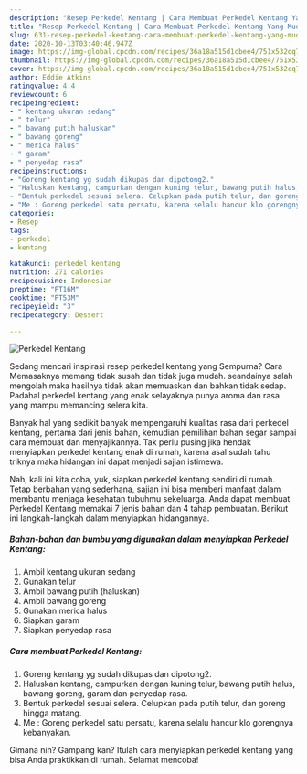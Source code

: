 ```yaml
---
description: "Resep Perkedel Kentang | Cara Membuat Perkedel Kentang Yang Mudah Dan Praktis"
title: "Resep Perkedel Kentang | Cara Membuat Perkedel Kentang Yang Mudah Dan Praktis"
slug: 631-resep-perkedel-kentang-cara-membuat-perkedel-kentang-yang-mudah-dan-praktis
date: 2020-10-13T03:40:46.947Z
image: https://img-global.cpcdn.com/recipes/36a18a515d1cbee4/751x532cq70/perkedel-kentang-foto-resep-utama.jpg
thumbnail: https://img-global.cpcdn.com/recipes/36a18a515d1cbee4/751x532cq70/perkedel-kentang-foto-resep-utama.jpg
cover: https://img-global.cpcdn.com/recipes/36a18a515d1cbee4/751x532cq70/perkedel-kentang-foto-resep-utama.jpg
author: Eddie Atkins
ratingvalue: 4.4
reviewcount: 6
recipeingredient:
- " kentang ukuran sedang"
- " telur"
- " bawang putih haluskan"
- " bawang goreng"
- " merica halus"
- " garam"
- " penyedap rasa"
recipeinstructions:
- "Goreng kentang yg sudah dikupas dan dipotong2."
- "Haluskan kentang, campurkan dengan kuning telur, bawang putih halus, bawang goreng, garam dan penyedap rasa."
- "Bentuk perkedel sesuai selera. Celupkan pada putih telur, dan goreng hingga matang."
- "Me : Goreng perkedel satu persatu, karena selalu hancur klo gorengnya kebanyakan."
categories:
- Resep
tags:
- perkedel
- kentang

katakunci: perkedel kentang 
nutrition: 271 calories
recipecuisine: Indonesian
preptime: "PT16M"
cooktime: "PT53M"
recipeyield: "3"
recipecategory: Dessert

---
```



![Perkedel Kentang](https://img-global.cpcdn.com/recipes/36a18a515d1cbee4/751x532cq70/perkedel-kentang-foto-resep-utama.jpg)

Sedang mencari inspirasi resep perkedel kentang yang Sempurna? Cara Memasaknya memang tidak susah dan tidak juga mudah. seandainya salah mengolah maka hasilnya tidak akan memuaskan dan bahkan tidak sedap. Padahal perkedel kentang yang enak selayaknya punya aroma dan rasa yang mampu memancing selera kita.



Banyak hal yang sedikit banyak mempengaruhi kualitas rasa dari perkedel kentang, pertama dari jenis bahan, kemudian pemilihan bahan segar sampai cara membuat dan menyajikannya. Tak perlu pusing jika hendak menyiapkan perkedel kentang enak di rumah, karena asal sudah tahu triknya maka hidangan ini dapat menjadi sajian istimewa.


Nah, kali ini kita coba, yuk, siapkan perkedel kentang sendiri di rumah. Tetap berbahan yang sederhana, sajian ini bisa memberi manfaat dalam membantu menjaga kesehatan tubuhmu sekeluarga. Anda dapat membuat Perkedel Kentang memakai 7 jenis bahan dan 4 tahap pembuatan. Berikut ini langkah-langkah dalam menyiapkan hidangannya.

<!--inarticleads1-->

##### Bahan-bahan dan bumbu yang digunakan dalam menyiapkan Perkedel Kentang:

1. Ambil  kentang ukuran sedang
1. Gunakan  telur
1. Ambil  bawang putih (haluskan)
1. Ambil  bawang goreng
1. Gunakan  merica halus
1. Siapkan  garam
1. Siapkan  penyedap rasa




<!--inarticleads2-->

##### Cara membuat Perkedel Kentang:

1. Goreng kentang yg sudah dikupas dan dipotong2.
1. Haluskan kentang, campurkan dengan kuning telur, bawang putih halus, bawang goreng, garam dan penyedap rasa.
1. Bentuk perkedel sesuai selera. Celupkan pada putih telur, dan goreng hingga matang.
1. Me : Goreng perkedel satu persatu, karena selalu hancur klo gorengnya kebanyakan.




Gimana nih? Gampang kan? Itulah cara menyiapkan perkedel kentang yang bisa Anda praktikkan di rumah. Selamat mencoba!
